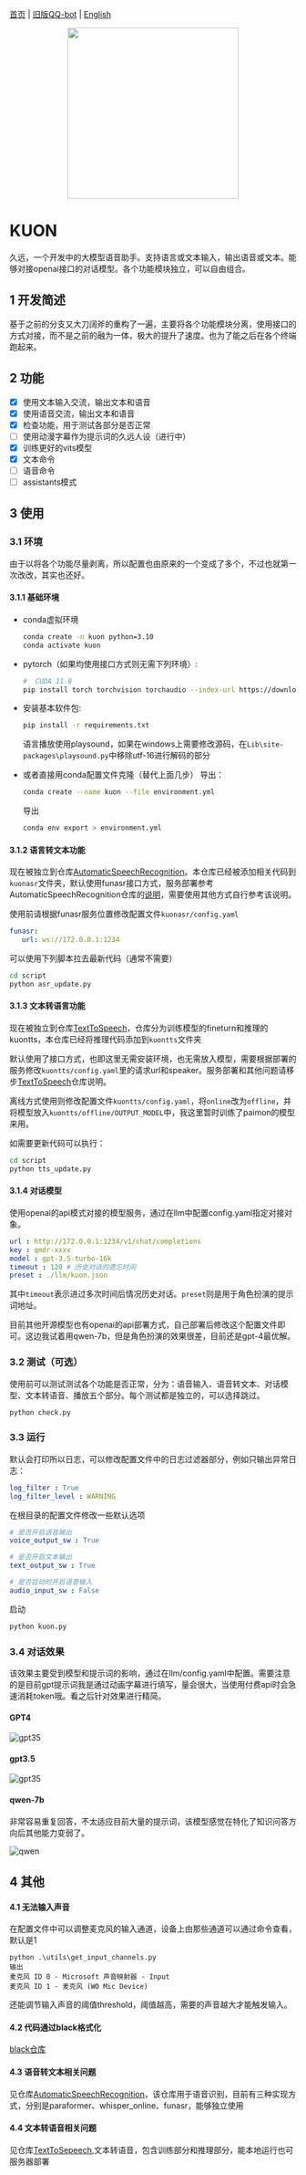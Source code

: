 [首页](./README.md) | [旧版QQ-bot](https://github.com/lissettecarlr/kuon/tree/main) | [English](./README_en.md)
<p align="center">
 <img src="./pic/logo.png" align="middle" width = "300"/>
<p align="center">
</p>

# KUON

久远，一个开发中的大模型语音助手。支持语言或文本输入，输出语音或文本。能够对接openai接口的对话模型。各个功能模块独立，可以自由组合。

## 1 开发简述

基于之前的分支又大刀阔斧的重构了一遍，主要将各个功能模块分离，使用接口的方式对接，而不是之前的融为一体，极大的提升了速度。也为了能之后在各个终端跑起来。

## 2 功能

- [x] 使用文本输入交流，输出文本和语音
- [x] 使用语音交流，输出文本和语音
- [x] 检查功能，用于测试各部分是否正常
- [ ] 使用动漫字幕作为提示词的久远人设（进行中）
- [x] 训练更好的vits模型
- [x] 文本命令
- [ ] 语音命令
- [ ] assistants模式

## 3 使用

### 3.1 环境

由于以将各个功能尽量剥离，所以配置也由原来的一个变成了多个，不过也就第一次改改，其实也还好。

#### 3.1.1 基础环境

* conda虚拟环境
    ```bash
    conda create -n kuon python=3.10
    conda activate kuon
    ```

* pytorch（如果均使用接口方式则无需下列环境）:
    ```bash
    #  CUDA 11.8
    pip install torch torchvision torchaudio --index-url https://download.pytorch.org/whl/cu118
    ```

* 安装基本软件包:
    ```bash
    pip install -r requirements.txt
    ```
    语言播放使用playsound，如果在windows上需要修改源码，在`Lib\site-packages\playsound.py`中移除utf-16进行解码的部分

* 或者直接用conda配置文件克隆（替代上面几步）
    导出：
    ```bash
    conda create --name kuon --file environment.yml
    ```
    导出
    ```bash
    conda env export > environment.yml
    ```

#### 3.1.2 语言转文本功能

现在被独立到仓库[AutomaticSpeechRecognition](https://github.com/lissettecarlr/AutomaticSpeechRecognition)。本仓库已经被添加相关代码到`kuonasr`文件夹，默认使用funasr接口方式，服务部署参考AutomaticSpeechRecognition仓库的[说明](https://github.com/lissettecarlr/AutomaticSpeechRecognition/blob/main/README.md)，需要使用其他方式自行参考该说明。

使用前请根据funasr服务位置修改配置文件`kuonasr/config.yaml`
```yaml
funasr:
   url: ws://172.0.0.1:1234
```

可以使用下列脚本拉去最新代码（通常不需要）
```bash
cd script
python asr_update.py
```

#### 3.1.3 文本转语言功能

现在被独立到仓库[TextToSpeech](https://github.com/lissettecarlr/TextToSpeech)，仓库分为训练模型的fineturn和推理的kuontts，本仓库已经将推理代码添加到`kuontts`文件夹

默认使用了接口方式，也即这里无需安装环境，也无需放入模型，需要根据部署的服务修改`kuontts/config.yaml`里的请求url和speaker。服务部署和其他问题请移步[TextToSpeech](https://github.com/lissettecarlr/TextToSpeech)仓库说明。

离线方式使用则修改配置文件`kuontts/config.yaml`，将`online`改为`offline`，并将模型放入`kuontts/offline/OUTPUT_MODEL`中，我这里暂时训练了paimon的模型来用。

如需要更新代码可以执行：
```bash
cd script
python tts_update.py
```


#### 3.1.4 对话模型

使用openai的api模式对接的模型服务，通过在llm中配置config.yaml指定对接对象。
```yaml
url : http://172.0.0.1:1234/v1/chat/completions
key : qmdr-xxxx
model : gpt-3.5-turbo-16k
timeout : 120 # 历史对话的遗忘时间
preset : ./llm/kuon.json 
```

其中`timeout`表示进过多次时间后情况历史对话。`preset`则是用于角色扮演的提示词地址。

目前其他开源模型也有openai的api部署方式，自己部署后修改这个配置文件即可。这边我试着用qwen-7b，但是角色扮演的效果很差，目前还是gpt-4最优解。

### 3.2 测试（可选）

使用前可以测试测试各个功能是否正常，分为：语音输入、语音转文本、对话模型、文本转语音、播放五个部分。每个测试都是独立的，可以选择跳过。

```bash
python check.py
```

### 3.3 运行

默认会打印所以日志，可以修改配置文件中的日志过滤器部分，例如只输出异常日志：
```yaml
log_filter : True
log_filter_level : WARNING
```

在根目录的配置文件修改一些默认选项
```yaml
# 是否开启语音输出
voice_output_sw : True

# 是否开启文本输出
text_output_sw : True

# 是否启动时开启语音输入
audio_input_sw : False
```

启动
```bash
python kuon.py
```

### 3.4 对话效果

该效果主要受到模型和提示词的影响，通过在llm/config.yaml中配置。需要注意的是目前gpt提示词我是通过动画字幕进行填写，量会很大，当使用付费api时会急速消耗token哦。看之后针对效果进行精简。

#### GPT4

![gpt35](./pic/gpt4.png)

#### gpt3.5

![gpt35](./pic/gpt35.png)

#### qwen-7b

非常容易重复回答，不太适应目前大量的提示词，该模型感觉在特化了知识问答方向后其他能力变弱了。

![qwen](./pic/qwen-chat.png)


## 4 其他

####  4.1 无法输入声音

在配置文件中可以调整麦克风的输入通道，设备上由那些通道可以通过命令查看，默认是1
```
python .\utils\get_input_channels.py
输出
麦克风 ID 0 - Microsoft 声音映射器 - Input
麦克风 ID 1 - 麦克风 (WO Mic Device)
```
还能调节输入声音的阈值threshold，阈值越高，需要的声音越大才能触发输入。

#### 4.2 代码通过black格式化

[black仓库](https://github.com/psf/black)

#### 4.3 语音转文本相关问题

见仓库[AutomaticSpeechRecognition](https://github.com/lissettecarlr/AutomaticSpeechRecognition)，该仓库用于语音识别，目前有三种实现方式，分别是paraformer、whisper_online、funasr，能够独立使用

#### 4.4 文本转语音相关问题

见仓库[TextToSepeech](https://github.com/lissettecarlr/TextToSpeech),文本转语音，包含训练部分和推理部分，能本地运行也可服务器部署